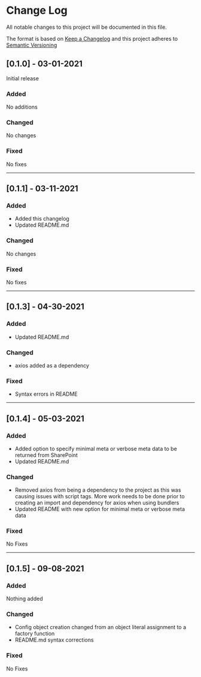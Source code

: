 
# Change Log

All notable changes to this project will be documented in this file.

The format is based on [Keep a Changelog](http://keepachangelog.com/)
and this project adheres to [Semantic Versioning](http://semver.org/)

## [0.1.0] - 03-01-2021

Initial release

### Added

No additions

### Changed

No changes

### Fixed

No fixes

---

## [0.1.1] - 03-11-2021

### Added

- Added this changelog
- Updated README.md

### Changed

No changes

### Fixed

No fixes

---

## [0.1.3] - 04-30-2021

### Added

- Updated README.md

### Changed

- axios added as a dependency

### Fixed

- Syntax errors in README

---

## [0.1.4] - 05-03-2021

### Added

- Added option to specify minimal meta or verbose meta data to be returned from SharePoint
- Updated README.md

### Changed

- Removed axios from being a dependency to the project as this was causing issues with script tags. More work needs to be done prior to creating an import and dependency for axios when using bundlers
- Updated README with new option for minimal meta or verbose meta data

### Fixed

No Fixes

---

## [0.1.5] - 09-08-2021

### Added

Nothing added

### Changed

- Config object creation changed from an object literal assignment to a factory function
- README.md syntax corrections

### Fixed

No Fixes